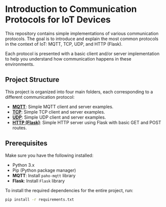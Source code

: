# Introduction to Communication Protocols for IoT Devices

This repository contains simple implementations of various communication protocols. The goal is to introduce and explain the most common protocols in the context of IoT: MQTT, TCP, UDP, and HTTP (Flask).

Each protocol is presented with a basic client and/or server implementation to help you understand how communication happens in these environments.

## Project Structure

This project is organized into four main folders, each corresponding to a different communication protocol:

- **[MQTT](./MQTT)**: Simple MQTT client and server examples.
- **[TCP](./TCP)**: Simple TCP client and server examples.
- **[UDP](./UDP)**: Simple UDP client and server examples.
- **[HTTP (Flask)](./HTTP)**: Simple HTTP server using Flask with basic GET and POST routes.

## Prerequisites

Make sure you have the following installed:

- Python 3.x
- Pip (Python package manager)
- **MQTT**: Install `paho-mqtt` library
- **Flask**: Install `Flask` library

To install the required dependencies for the entire project, run:

```bash
pip install -r requirements.txt
